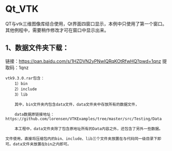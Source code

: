 # Qt_VTK
QT与vtk三维图像库结合使用，Qt界面四窗口显示，本例中只使用了第一个窗口。其他例程中，需要稍作修改才可在窗口中显示出来。

## 1、数据文件夹下载：

链接：https://pan.baidu.com/s/1HZDVN2yPNwlQRqKOtRfwHQ?pwd=1qnz 提取码：1qnz 
	
	vtk9.3.0.rar包含：
		1）bin
		2）include
		3）lib
		
		其中，bin文件夹内包含data文件，data文件夹中存放所有的数据文件，
		
		data数据原链接地址：https://github.com/lorensen/VTKExamples/tree/master/src/Testing/Data
		
		本工程中，data文件夹除了包含原地址所有的Data内容之外，还包含了另外一些数据。
		
    文件使用，直接将压缩包内的bin、include、lib三个文件夹放置在与代码同一级目录下即可。data文件夹放置在bin之内即可。
	
	
	
	




